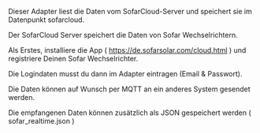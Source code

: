 Dieser Adapter liest die Daten vom SofarCloud-Server und speichert sie im Datenpunkt sofarcloud.

Der SofarCloud Server speichert die Daten von Sofar Wechselrichtern.

Als Erstes, installiere die App ( https://de.sofarsolar.com/cloud.html ) und registriere Deinen Sofar Wechselrichter.

Die Logindaten musst du dann im Adapter eintragen (Email & Passwort).

Die Daten können auf Wunsch per MQTT an ein anderes System gesendet werden.

Die empfangenen Daten können zusätzlich als JSON gespeichert werden ( sofar_realtime.json )
